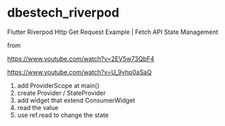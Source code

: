 # dbestech_riverpod

Flutter Riverpod Http Get Request Example | Fetch API State Management

from

https://www.youtube.com/watch?v=2EV5w73QbF4

https://www.youtube.com/watch?v=U_9yhp0aSaQ

1. add ProviderScope at main()
2. create Provider / StateProvider
3. add widget that extend ConsumerWidget
4. read the value
5. use ref.read to change the state
